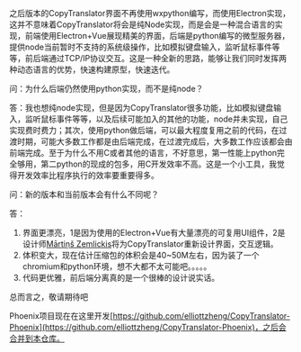 之后版本的CopyTranslator界面不再使用wxpython编写，而使用Electron实现，这并不意味着CopyTranslator将会是纯Node实现，而是会是一种混合语言的实现，前端使用Electron+Vue展现精美的界面，后端是python编写的微型服务器，提供node当前暂时不支持的系统级操作，比如模拟键盘输入，监听鼠标事件等等，前后端通过TCP/IP协议交互。这是一种全新的思路，能够让我们同时发挥两种动态语言的优势，快速构建原型，快速迭代。

问：为什么后端仍然使用python实现，而不是纯node？

答：我也想纯node实现，但是因为CopyTranslator很多功能，比如模拟键盘输入，监听鼠标事件等等，以及后续可能加入的其他的功能，node并未实现，自己实现费时费力；其次，使用python做后端，可以最大程度复用之前的代码，在过渡时期，可能大多数工作都是由后端完成，在过渡完成后，大多数工作应该都会由前端完成。至于为什么不用C或者其他的语言，不好意思，第一性能上python完全够用，第二python的现成的包多，用C开发效率不高。这是一个小工具，我觉得开发效率比程序执行的效率要重要得多。

问：新的版本和当前版本会有什么不同呢？

答：
1. 界面更漂亮，1是因为使用的Electron+Vue有大量漂亮的可复用UI组件，2是设计师[Mārtiņš Zemlickis](http://mzemlickis.lv/)将为CopyTranslator重新设计界面，交互逻辑。
2. 体积变大，现在估计压缩包的体积会是40~50M左右，因为装了一个chromium和python环境，想不大都不太可能吧。。。。。
3. 代码更优雅，前后端分离真的是一个很棒的设计说实话。

总而言之，敬请期待吧 

Phoenix项目现在在这里开发[https://github.com/elliottzheng/CopyTranslator-Phoenix](https://github.com/elliottzheng/CopyTranslator-Phoenix)，之后会合并到本仓库。